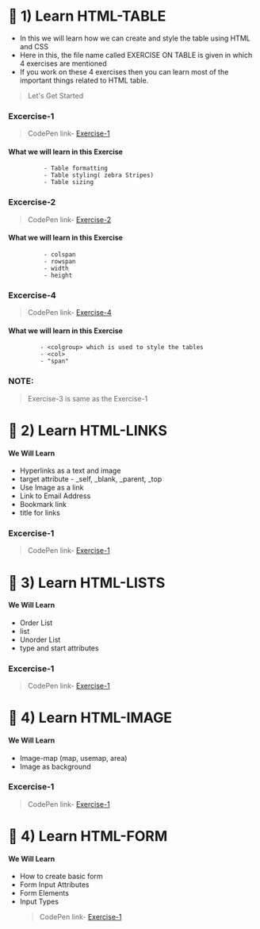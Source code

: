 

<h1> 📘 1) Learn HTML-TABLE</h1>

- In this we will learn how we can create and style the table using HTML and CSS
- Here in this, the file name called EXERCISE ON TABLE is given in which 4 exercises are mentioned
- If you work on these 4 exercises then you can learn most of the important things related to HTML table.

> Let's Get Started

### Excercise-1
> CodePen link- [Exercise-1](https://codepen.io/vinayak9669/pen/BaGLxqN)

  ####  What we will learn in this Exercise
              - Table formatting
              - Table styling( zebra Stripes)
              - Table sizing

### Excercise-2
> CodePen link- [Exercise-2](https://codepen.io/vinayak9669/pen/zYMKLGO)

   ####  What we will learn in this Exercise
              - colspan
              - rowspan
              - width
              - height

### Excercise-4
> CodePen link- [Exercise-4](https://codepen.io/vinayak9669/pen/mdQrjzL)

 ####  What we will learn in this Exercise
             - <colgroup> which is used to style the tables
             - <col>
             - "span"

### NOTE:
> Exercise-3 is same as the Exercise-1

<h1> 📘 2) Learn HTML-LINKS</h1>

   #### We Will Learn
  - Hyperlinks as a text and image
  - target attribute
                 - _self, _blank, _parent, _top
  - Use Image as a link
  - Link to Email Address
  - Bookmark link
  - title for links

### Excercise-1
> CodePen link- [Exercise-1](https://codepen.io/vinayak9669/pen/LYXbNNa)


<h1> 📘 3) Learn HTML-LISTS</h1>

 #### We Will Learn
- Order List
- list
- Unorder List
- type and start attributes
### Excercise-1
> CodePen link- [Exercise-1](https://codepen.io/vinayak9669/pen/xxQREOL)

  
 <h1> 📘 4) Learn HTML-IMAGE</h1>

 #### We Will Learn
- Image-map (map, usemap, area)
- Image as background

### Excercise-1
> CodePen link- [Exercise-1](https://codepen.io/vinayak9669/pen/abQBmRq)

<h1> 📘 4) Learn HTML-FORM</h1>

 #### We Will Learn
- How to create basic form
- Form Input Attributes
- Form Elements
- Input Types
  > CodePen link- [Exercise-1](https://codepen.io/vinayak9669/pen/PoxbBBR)

 
